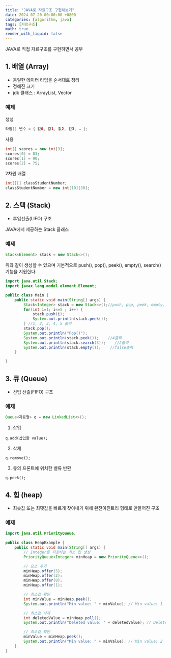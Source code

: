 ```yaml
---
title: "JAVA로 자료구조 구현해보기"
date: 2024-07-20 00:00:00 +0800
categories: [algorithm, java]
tags: [자료구조]
math: true
render_with_liquid: false
---
```



JAVA로 직접 자료구조를 구현하면서 공부

## 1. 배열 (Array)

- 동일한 데이터 타입을 순서대로 정리
- 정해진 크기
- jdk 클래스 : ArrayList, Vector


### 예제
생성

```java
타입[] 변수 = { 값0, 값1, 값2, 값3, … };
```

사용

```java
int[] scores = new int[3];
scores[0] = 83;
scores[1] = 90;
scores[2] = 75;
```

2차원 배열

```java
int[][] classStudentNumber;
classStudentNumber = new int[10][30];
```

## 2. 스택 (Stack)

- 후입선출(LIFO) 구조

JAVA에서 제공하는 Stack 클래스
### 예제

```java
Stack<Element> stack = new Stack<>();
```
위와 같이 생성할 수 있으며 기본적으로 push(), pop(), peek(), empty(), search() 기능을 지원한다.

```java
import java.util.Stack;
import javax.lang.model.element.Element;

public class Main {
    public static void main(String[] args) {
        Stack<Integer> stack = new Stack<>();//push, pop, peek, empty, seach 지원
        for(int i=1; i<=5 ; i++) {
            stack.push(i);
            System.out.println(stack.peek());
        } //1, 2, 3, 4, 5 출력
        stack.pop();
        System.out.println("Pop()");
        System.out.println(stack.peek());    //4출력
        System.out.println(stack.search(3));    //2출력
        System.out.println(stack.empty());    //false출력
    }

}
```

## 3. 큐 (Queue)

- 선입 선출(FIFO) 구조

### 예제

```java
Queue<자료형> q = new LinkedList<>();
```


1. 삽입
```
q.add(삽입할 value);
```

2. 삭제
```
q.remove();
```

3. 큐의 프론트에 위치한 벨류 반환
```
q.peek();
```

## 4. 힙 (heap)

- 최솟값 또는 최댓값을 빠르게 찾아내기 위해 완전이진트리 형태로 만들어진 구조

### 예제

```java
import java.util.PriorityQueue;

public class HeapExample {
    public static void main(String[] args) {
        // Integer를 저장하는 최소 힙 생성
        PriorityQueue<Integer> minHeap = new PriorityQueue<>();

        // 요소 추가
        minHeap.offer(5);
        minHeap.offer(2);
        minHeap.offer(8);
        minHeap.offer(1);

        // 최소값 확인
        int minValue = minHeap.peek();
        System.out.println("Min value: " + minValue); // Min value: 1

        // 최소값 삭제
        int deletedValue = minHeap.poll();
        System.out.println("Deleted value: " + deletedValue); // Deleted value: 1

        // 최소값 확인
        minValue = minHeap.peek();
        System.out.println("Min value: " + minValue); // Min value: 2
    }
}
```